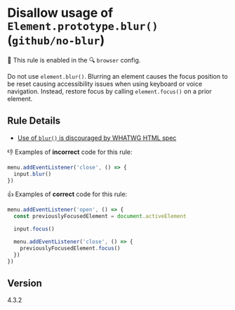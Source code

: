 # Disallow usage of `Element.prototype.blur()` (`github/no-blur`)

💼 This rule is enabled in the 🔍 `browser` config.

<!-- end auto-generated rule header -->

Do not use `element.blur()`. Blurring an element causes the focus position to be reset causing accessibility issues when using keyboard or voice navigation. Instead, restore focus by calling `element.focus()` on a prior element.

## Rule Details

- [Use of `blur()` is discouraged by WHATWG HTML spec](https://html.spec.whatwg.org/multipage/interaction.html#dom-blur)

👎 Examples of **incorrect** code for this rule:

```js
menu.addEventListener('close', () => {
  input.blur()
})
```

👍 Examples of **correct** code for this rule:

```js
menu.addEventListener('open', () => {
  const previouslyFocusedElement = document.activeElement

  input.focus()

  menu.addEventListener('close', () => {
    previouslyFocusedElement.focus()
  })
})
```

## Version

4.3.2
